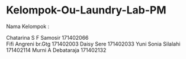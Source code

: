 # Kelompok-Ou-Laundry-Lab-PM


Nama Kelompok : 

Chatarina S F Samosir  171402066  
Fifi Angreni br.Gtg    171402003
Daisy Sere             171402033
Yuni Sonia Silalahi    171402114
Murni A Debataraja     171402132
